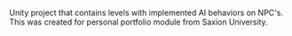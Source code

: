 Unity project that contains levels with implemented AI behaviors on NPC's. This was created for personal portfolio module from Saxion University.
